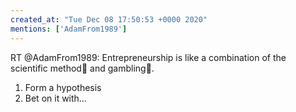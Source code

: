 ```yaml
---
created_at: "Tue Dec 08 17:50:53 +0000 2020"
mentions: ['AdamFrom1989']
---
```


RT @AdamFrom1989: Entrepreneurship is like a combination of the scientific method🧪  and gambling🎲.

1. Form a hypothesis
2. Bet on it with…